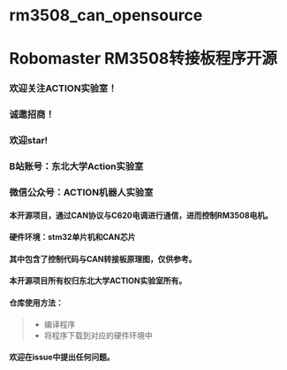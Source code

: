 # rm3508_can_opensource
# Robomaster RM3508转接板程序开源
### 欢迎关注ACTION实验室！
### 诚邀招商！
### 欢迎star!
### B站账号：东北大学Action实验室
### 微信公众号：ACTION机器人实验室

#### 本开源项目，通过CAN协议与C620电调进行通信，进而控制RM3508电机。
#### 硬件环境：stm32单片机和CAN芯片

#### 其中包含了控制代码与CAN转接板原理图，仅供参考。
#### 本开源项目所有权归东北大学ACTION实验室所有。

#### 仓库使用方法：
>* 编译程序
>* 将程序下载到对应的硬件环境中

#### 欢迎在issue中提出任何问题。

